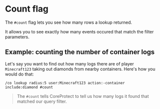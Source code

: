 # Count flag

The `#count` flag lets you see how many rows a lookup returned.

It allows you to see exactly how many events occured that match the filter
parameters.

## Example: counting the number of container logs

Let's say you want to find out how many logs there are of player `Minecraft123`
taking out diamonds from nearby containers. Here's how you would do that:

```
/co lookup radius:5 user:Minecraft123 action:-container include:diamond #count
```

> The `#count` tells CoreProtect to tell us how many logs it found that matched
  our query filter.

